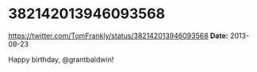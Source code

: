 # 382142013946093568
https://twitter.com/TomFrankly/status/382142013946093568
**Date:** 2013-09-23

Happy birthday, @grantbaldwin!
